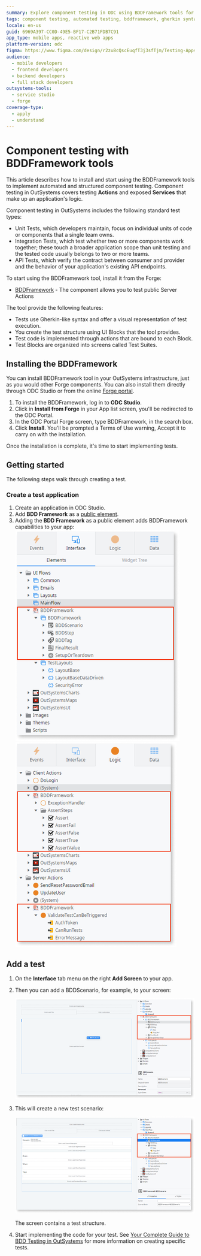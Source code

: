 ```yaml
---
summary: Explore component testing in ODC using BDDFramework tools for automated testing of Actions and Services.
tags: component testing, automated testing, bddframework, gherkin syntax, api testing
locale: en-us
guid: 6969A397-CC0D-49E5-BF17-C2B71FDB7C91
app_type: mobile apps, reactive web apps
platform-version: odc
figma: https://www.figma.com/design/r2zu8cQscEuqfT3j3sfTjm/Testing-Apps?node-id=4601-233
audience:
  - mobile developers
  - frontend developers
  - backend developers
  - full stack developers
outsystems-tools:
  - service studio
  - forge
coverage-type:
  - apply
  - understand
---
```


# Component testing with BDDFramework tools

This article describes how to install and start using the BDDFramework tools to implement automated and structured component testing. Component testing in OutSystems covers testing **Actions** and exposed **Services** that make up an application's logic.

Component testing in OutSystems includes the following standard test types:

* Unit Tests, which developers maintain, focus on individual units of code or components that a single team owns.
* Integration Tests, which test whether two or more components work together; these touch a broader application scope than unit testing and the tested code usually belongs to two or more teams.
* API Tests, which verify the contract between consumer and provider and the behavior of your application's existing API endpoints.

To start using the BDDFramework tool, install it from the Forge:

* [BDDFramework](https://www.outsystems.com/forge/component-overview/15745/bdd-framework-odc) - The component allows you to test public Server Actions

The tool provide the following features:

* Tests use Gherkin-like syntax and offer a visual representation of test execution.
* You create the test structure using UI Blocks that the tool provides.
* Test code is implemented through actions that are bound to each Block.
* Test Blocks are organized into screens called Test Suites.

## Installing the BDDFramework

You can install BDDFramework tool in your OutSystems infrastructure, just as you would other Forge components. You can also install them directly through ODC Studio or from the online [Forge portal](https://www.outsystems.com/forge/).

1. To install the BDDFramework, log in to **ODC Studio**.
1. Click in **Install from Forge** in your App list screen, you'll be redirected to the ODC Portal.
1. In the ODC Portal Forge screen, type BDDFramework, in the search box.
1. Click **Install**. You'll be prompted a Terms of Use warning, Accept it to carry on with the installation.

Once the installation is complete, it's time to start implementing tests.

## Getting started

The following steps walk through creating a test.

### Create a test application

1. Create an application in ODC Studio.
1. Add **BDD Framework** as a [public element](../building-apps/libraries/use-public-elements.md).
1. Adding the **BDD Framework** as a public element adds BDDFramework capabilities to your app:
    ![ODC Studio interface showing the addition of BDD Framework as a public element.](images/bdd-framework-1-odcs.png "Adding BDD Framework as a public element")
    ![ODC Studio interface displaying BDD Framework capabilities added to the app.](images/bdd-framework-2-odcs.png "BDD Framework capabilities added")

## Add a test

1. On the **Interface** tab menu on the right **Add Screen** to your app.

1. Then you can add a BDDScenario, for example, to your screen:

    ![Menu in ODC Studio with an option to add a new BDD Element to an app.](images/bdd-framework-3-odcs.png "Adding a BDD Scenario to a Screen")

1. This will create a new test scenario:
 
    ![ODC Studio screen with BDD Framework scenario showing the test structure.](images/bdd-framework-4-odcs.png "New scenario added")

    The screen contains a test structure.

1. Start implementing the code for your test. 
  See [Your Complete Guide to BDD Testing in OutSystems](https://www.outsystems.com/blog/posts/bdd-testing/) for more information on creating specific tests.
 